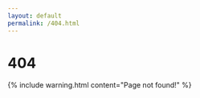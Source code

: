 ```yaml
---
layout: default
permalink: /404.html
---
```


# 404

{% include warning.html content="Page not found!" %}